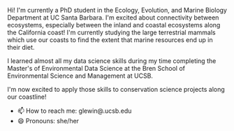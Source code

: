 Hi! I'm currently a PhD student in the Ecology, Evolution, and Marine Biology Department at UC Santa Barbara. I'm excited about connectivity between ecosystems, especially between the inland and coastal ecosystems along the California coast! I'm currently studying the large terrestrial mammals which use our coasts to find the extent that marine resources end up in their diet.

I learned almost all my data science skills during my time completing the Master's of Environmental Data Science at the Bren School of Environmental Science and Management at UCSB. 

I'm now excited to apply those skills to conservation science projects along our coastline!

- 📫 How to reach me: glewin@.ucsb.edu
- 😄 Pronouns: she/her

<!--
**gracelewin/gracelewin** is a ✨ _special_ ✨ repository because its `README.md` (this file) appears on your GitHub profile.

### Hi there 👋

Here are some ideas to get you started:

- 🔭 I’m currently working on ...
- 🌱 I’m currently learning ...
- 👯 I’m looking to collaborate on ...
- 🤔 I’m looking for help with ...
- 💬 Ask me about ...
- 📫 How to reach me: ...
- 😄 Pronouns: ...
- ⚡ Fun fact: ...


I'm learning data science skills to investigate and understand environmental data.
-->
